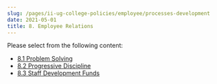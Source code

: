 ```yaml
---
slug: /pages/ii-ug-college-policies/employee/processes-development
date: 2021-05-01
title: 8. Employee Relations
---
```

Please select from the following content:

* [8.1 Problem Solving](/pages/ii-ug-college-policies/employee/processes-development/problem-solving)
* [8.2 Progressive Discipline](/pages/ii-ug-college-policies/employee/processes-development/progressive-discipline)
* [8.3 Staff Development Funds](/pages/ii-ug-college-policies/employee/processes-development/staff-dev-funds)
